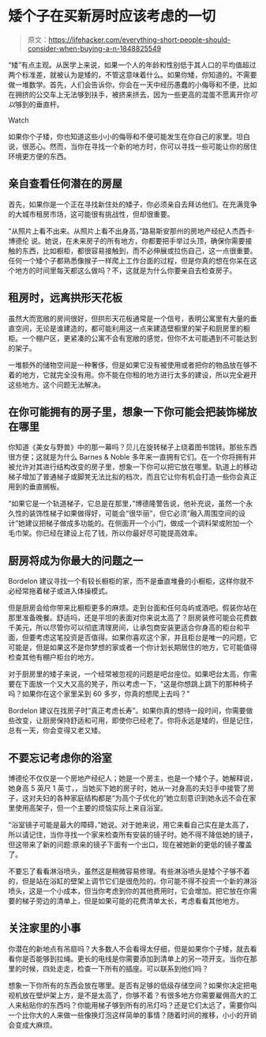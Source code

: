 # 矮个子在买新房时应该考虑的一切

> 原文：<https://lifehacker.com/everything-short-people-should-consider-when-buying-a-n-1848825549>

“矮”有点主观。从医学上来说，如果一个人的年龄和性别低于其人口的平均值超过两个标准差，就被认为是矮的，不管这意味着什么。如果你矮，你知道的。不需要做一堆数学。首先，人们会告诉你，你会在一天中经历愚蠢的小侮辱和不便，比如在拥挤的公交车上无法够到扶手，被挤来挤去，因为一些更高的混蛋不愿离开你*可以*够到的垂直杆。

Watch

如果你个子矮，你也知道这些小小的侮辱和不便可能发生在你自己的家里。坦白说，很恶心。然而，当你在寻找一个新的地方时，你可以寻找一些可能让你的居住环境更方便的东西。

## **亲自查看任何潜在的房屋**

首先，如果你是一个正在寻找新住处的矮子，你必须亲自去拜访他们。在充满竞争的大城市租房市场，这可能很有挑战性，但却很重要。

“从照片上看不出来。从照片上看不出身高，”路易斯安那州的房地产经纪人杰西卡·博德伦 说。她说，在未来房子的所有地方，你都要把手举过头顶，确保你需要接触的东西，比如橱柜，都很容易接触到，而不必伸展或拉伤自己，这一点很重要。任何一个矮个子都熟悉像猴子一样爬上工作台面的过程，但是你真的想在你呆在这个地方的时间里每天都这么做吗？不，这就是为什么你要亲自去检查房子。

## **租房时，远离拱形天花板**

虽然大而宽敞的房间很好，但拱形天花板通常是一个信号，表明公寓里有大量的垂直空间，无论是谁建造的，都可能利用这一点来建造壁橱里的架子和厨房里的橱柜。一个棚户区，更紧凑的公寓不会有宽敞的感觉，但你不太可能遇到不可能达到的架子。

一堆额外的储物空间是一种奢侈，但是如果它没有被使用或者把你的物品放在够不着的地方，它就完全没有用。你不能在你租的地方进行太多的建设，所以完全避开这些地方。这个问题无法解决。

## **在你可能拥有的房子里，想象一下你可能会把装饰梯放在哪里**

你知道《美女与野兽》中的那一幕吗？贝儿在旋转梯子上绕着图书馆转。那些东西很方便；这就是为什么 Barnes & Noble 多年来一直拥有它们。在一个你将拥有并被允许对其进行结构改变的房子里，想象一下你可以把它放在哪里。轨道上的移动梯子增加了普通梯子或脚凳无法比拟的档次，而且它让你有机会打造一些你会真正用到的垂直搁板。

“如果它是一个轨道梯子，它总是在那里，”博德隆警告说，他补充说，虽然一个永久性的装饰性梯子如果做得好，可能会“很华丽”，但它必须“融入周围空间的设计”她建议把梯子做成多功能的。在侧面开一个小门，做成一个调料架或附加一个毛巾架。你已经在建设上花了钱，所以你最好尽可能提高效率。

## **厨房将成为你最大的问题之一**

Bordelon 建议寻找一个有较长橱柜的家，而不是垂直堆叠的小橱柜，这样你就不必经常拖着梯子或进入体操模式。

但是厨房会给你带来比橱柜更多的麻烦。走到台面和任何岛屿或酒吧。假装你站在那里准备晚餐。舒适吗，还是平坦的表面对你来说太高了？厨房装修可能会花费数千美元，所以尽管你可以彻底清理房间，让承包商安装更适合你身高的柜台和平面，但要考虑这笔投资是否值得。如果你喜欢这个家，并且柜台是唯一的问题，它可能是，但是如果这不是你梦想的家或者一个你计划长期居住的地方，它可能值得检查其他有棚户柜台的地方。

对于厨房里的矮子来说，一个经常被忽视的问题是吧台座位。如果吧台太高，你需要在下面放一个又大又高的凳子，所以考虑一下，“这是你想跳上跳下的那种椅子吗？如果你在这个家里呆到 60 多岁，你真的想爬上去吗？”

Bordelon 建议在找房子时“真正考虑长寿”。如果你真的想待一段时间，你需要做些改变，让厨房保持舒适和可用，即使你已经老了。你将永远是矮的，但是记住，总有一天，你会变得又老又矮。

## **不要忘记考虑你的浴室**

博德伦不仅仅是一个房地产经纪人；她是一个房主，也是一个矮个子。她解释说，她身高 5 英尺 1 英寸，，当她买下她的房子时，她从一对身高的夫妇手中接管了房子，这对夫妇的各种家庭结构都是“为高个子优化的”她立刻意识到她永远不会在家里使用高架子，但一个主要的烦恼实际上来自浴室。

“浴室镜子可能是最大的障碍，”她说。对于她来说，用它来看自己实在是太高了，所以请记住，当你寻找一个家来检查所有安装的镜子时。她不得不降低她的镜子，但这带来了新的问题:原来的镜子下面有一个出口，现在被她新的更低的镜子覆盖了。

不要忘了看看淋浴喷头，虽然这是稍微容易修理。有些淋浴喷头是矮个子够不着的，但是站在浴缸的壁架上调节它们是很危险的。你可能不得不投资一个新的淋浴喷头，这是一个小成本，但当你考虑到你的其他费用时，它会增加。把它放在你需要的梯子旁边的清单上，但是如果可能的花费清单太长，考虑看看其他地方。

## **关注家里的小事**

你潜在的新地点有吊扇吗？大多数人不会看得太仔细，但是如果你个子矮，就去看看你是否能够到拉绳。更长的电线是你需要添加到清单上的另一项开支。当你在那里的时候，四处走走，检查一下所有的插座。可以联系到他们吗？

想象一下你所有的东西会放在哪里。是否有足够的低级存储空间？如果你决定把电视机放在壁炉架上方，是不是太高了，你够不着？有很多地方你需要雇佣高大的工人来粘贴你的东西吗？你能用梯子够到所有的吊灯吗？还是它们太远了，需要你叫一个比你大的人来做一些像换灯泡这样简单的事情？随着时间的推移，小小的开销会变成大麻烦。